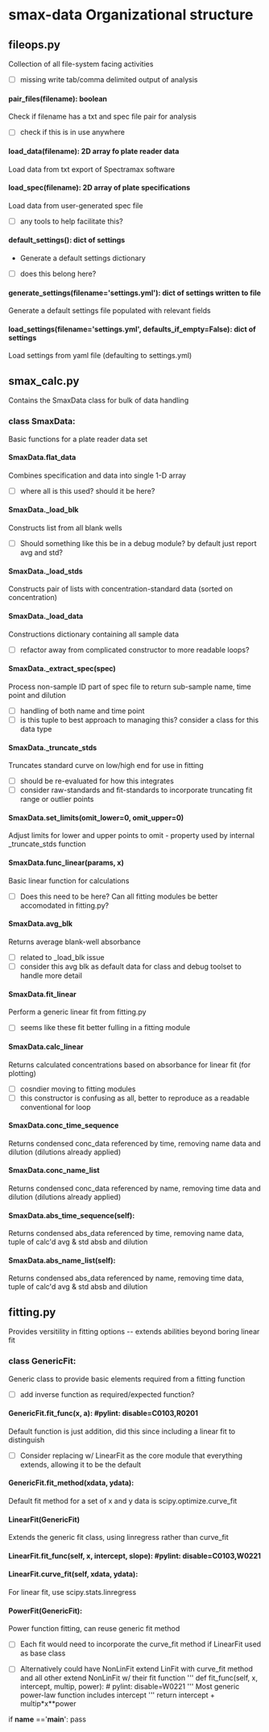 # smax-data Organizational structure



## fileops.py
Collection of all file-system facing activities
- [ ] missing write tab/comma delimited output of analysis

#### pair_files(filename): boolean
Check if filename has a txt and spec file pair for analysis
- [ ] check if this is in use anywhere

#### load_data(filename): 2D array fo plate reader data
Load data from txt export of Spectramax software

#### load_spec(filename): 2D array of plate specifications
Load data from user-generated spec file
- [ ] any tools to help facilitate this?

#### default_settings(): dict of settings
- Generate a default settings dictionary
- [ ] does this belong here?

#### generate_settings(filename='settings.yml'): dict of settings written to file
Generate a default settings file populated with relevant fields

#### load_settings(filename='settings.yml', defaults_if_empty=False): dict of settings
Load settings from yaml file (defaulting to settings.yml)


## smax_calc.py
Contains the SmaxData class for bulk of data handling

### class SmaxData:
Basic functions for a plate reader data set

#### SmaxData.flat_data
Combines specification and data into single 1-D array
- [ ] where all is this used? should it be here?

#### SmaxData.\_load_blk
Constructs list from all blank wells
- [ ] Should something like this be in a debug module? by default just report avg and std?

#### SmaxData.\_load_stds
Constructs pair of lists with concentration-standard data (sorted on concentration)

#### SmaxData.\_load_data
Constructions dictionary containing all sample data
- [ ] refactor away from complicated constructor to more readable loops?

#### SmaxData.\_extract_spec(spec)
Process non-sample ID part of spec file to return sub-sample name, time point and dilution
- [ ] handling of both name and time point
- [ ] is this tuple to best approach to managing this? consider a class for this data type

#### SmaxData.\_truncate_stds
Truncates standard curve on low/high end for use in fitting
- [ ] should be re-evaluated for how this integrates
- [ ] consider raw-standards and fit-standards to incorporate truncating fit range or outlier points

#### SmaxData.set_limits(omit_lower=0, omit_upper=0)
Adjust limits for lower and upper points to omit - property used by internal \_truncate_stds function

#### SmaxData.func_linear(params, x)
Basic linear function for calculations
- [ ] Does this need to be here? Can all fitting modules be better accomodated in fitting.py?

#### SmaxData.avg_blk
Returns average blank-well absorbance
- [ ] related to \_load_blk issue
- [ ] consider this avg blk as default data for class and debug toolset to handle more detail 

#### SmaxData.fit_linear
Perform a generic linear fit from fitting.py
- [ ] seems like these fit better fulling in a fitting module

#### SmaxData.calc_linear
Returns calculated concentrations based on absorbance for linear fit (for plotting)
- [ ] cosndier moving to fitting modules
- [ ] this constructor is confusing as all, better to reproduce as a readable conventional for loop

#### SmaxData.conc_time_sequence
Returns condensed conc_data referenced by time, removing name data and dilution (dilutions already applied)

#### SmaxData.conc_name_list
Returns condensed conc_data referenced by name, removing time data and dilution (dilutions already applied)

#### SmaxData.abs_time_sequence(self):
Returns condensed abs_data referenced by time, removing name data, tuple of calc'd avg & std absb and dilution

#### SmaxData.abs_name_list(self):
Returns condensed abs_data referenced by name, removing time data, tuple of calc'd avg & std absb and dilution

## fitting.py
Provides versitility in fitting options -- extends abilities beyond boring linear fit

### class GenericFit:
Generic class to provide basic elements required from a fitting function
- [ ] add inverse function as required/expected function?

#### GenericFit.fit_func(x, a):    #pylint: disable=C0103,R0201
Default function is just addition, did this since including a linear fit to distinguish
- [ ] Consider replacing w/ LinearFit as the core module that everything extends, allowing it to be the default

#### GenericFit.fit_method(xdata, ydata):
Default fit method for a set of x and y data is scipy.optimize.curve_fit

#### LinearFit(GenericFit)
Extends the generic fit class, using linregress rather than curve_fit

#### LinearFit.fit_func(self, x, intercept, slope):    #pylint: disable=C0103,W0221

#### LinearFit.curve_fit(self, xdata, ydata):
For linear fit, use scipy.stats.linregress

#### PowerFit(GenericFit):
Power function fitting, can reuse generic fit method
- [ ] Each fit would need to incorporate the curve_fit method if LinearFit used as base class
- [ ] Alternatively could have NonLinFit extend LinFit with curve_fit method and all other extend NonLinFit w/ their fit function
    '''
    def fit_func(self, x, intercept, multip, power):    # pylint: disable=W0221
        ''' Most generic power-law function includes intercept '''
        return intercept + multip*x**power



if __name__ =='__main__':
    pass
